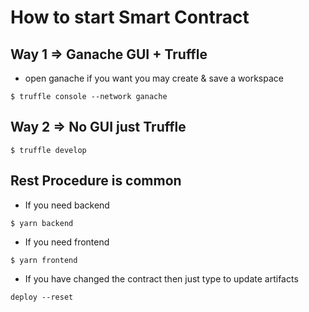 # How to start Smart Contract

## Way 1 => Ganache GUI + Truffle

- open ganache if you want you may create & save a workspace

```
$ truffle console --network ganache
```

## Way 2 => No GUI just Truffle

```
$ truffle develop
```

## Rest Procedure is common

- If you need backend

```
$ yarn backend
```

- If you need frontend

```
$ yarn frontend
```

- If you have changed the contract then just type to update artifacts

```
deploy --reset
```

